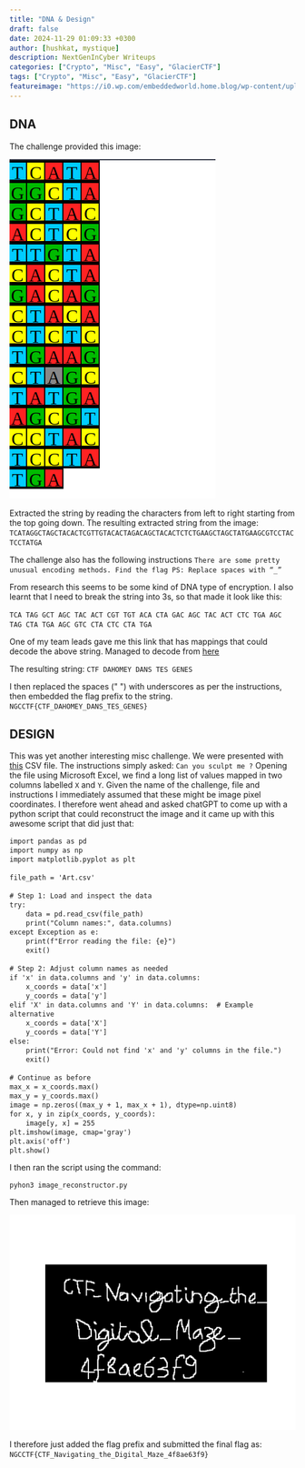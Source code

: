 ```yaml
---
title: "DNA & Design"
draft: false
date: 2024-11-29 01:09:33 +0300
author: [hushkat, mystique]
description: NextGenInCyber Writeups
categories: ["Crypto", "Misc", "Easy", "GlacierCTF"]
tags: ["Crypto", "Misc", "Easy", "GlacierCTF"]
featureimage: "https://i0.wp.com/embeddedworld.home.blog/wp-content/uploads/2019/05/icons_ctf_1.png?fit=1200%2C800&ssl=1&w=640"
---
```

## DNA

The challenge provided this image:

![DNAENCRYPTED](/images/GlacierCTF/DNA.png)


Extracted the string by reading the characters from left to right starting from the top going down. The resulting extracted string from the image: `TCATAGGCTAGCTACACTCGTTGTACACTAGACAGCTACACTCTCTGAAGCTAGCTATGAAGCGTCCTACTCCTATGA`

The challenge also has the following instructions 
`There are some pretty unusual encoding methods. Find the flag PS: Replace spaces with “_”`

From research this seems to be some kind of DNA type of encryption. I also learnt that I need to break the string into 3s, so that made it look like this:

`TCA TAG GCT AGC TAC ACT CGT TGT ACA CTA GAC AGC TAC ACT CTC TGA AGC TAG CTA TGA AGC GTC CTA CTC CTA TGA`

One of my team leads gave me this link that has mappings that could decode the above string. Managed to decode from [here](https://earthsciweb.org/js/bio/dna-writer/index.html?seq=CGTCTAATCATCTGTAGCGTCGATGACTGA#base_to_text)

The resulting string: `CTF DAHOMEY DANS TES GENES`

I then replaced the spaces (" ") with underscores as per the instructions, then embedded the flag prefix to the string.
`NGCCTF{CTF_DAHOMEY_DANS_TES_GENES}`

## DESIGN
This was yet another interesting misc challenge. We were presented with [this](https://drive.google.com/file/d/1zds3ymqwPkKuR8SXGeMiKuuKTr1gqoRb/view?usp=sharing) CSV file. The instructions simply asked:
`Can you sculpt me ?`
Opening the file using Microsoft Excel, we find a long list of values mapped in two columns labelled `X` and `Y`. Given the name of the challenge, file and instructions I immediately assumed that these might be image pixel coordinates. I therefore went ahead and asked chatGPT to come up with a python script that could reconstruct the image and it came up with this awesome script that did just that:
```
import pandas as pd
import numpy as np
import matplotlib.pyplot as plt

file_path = 'Art.csv'

# Step 1: Load and inspect the data
try:
    data = pd.read_csv(file_path)
    print("Column names:", data.columns)
except Exception as e:
    print(f"Error reading the file: {e}")
    exit()

# Step 2: Adjust column names as needed
if 'x' in data.columns and 'y' in data.columns:
    x_coords = data['x']
    y_coords = data['y']
elif 'X' in data.columns and 'Y' in data.columns:  # Example alternative
    x_coords = data['X']
    y_coords = data['Y']
else:
    print("Error: Could not find 'x' and 'y' columns in the file.")
    exit()

# Continue as before
max_x = x_coords.max()
max_y = y_coords.max()
image = np.zeros((max_y + 1, max_x + 1), dtype=np.uint8)
for x, y in zip(x_coords, y_coords):
    image[y, x] = 255
plt.imshow(image, cmap='gray')
plt.axis('off')
plt.show()
```

I then ran the script using the command:
```
pyhon3 image_reconstructor.py
```
Then managed to retrieve this image: 

![flag](/images/GlacierCTF/Figure_1.png)

I therefore just added the flag prefix and submitted the final flag as: `NGCCTF{CTF_Navigating_the_Digital_Maze_4f8ae63f9}`
